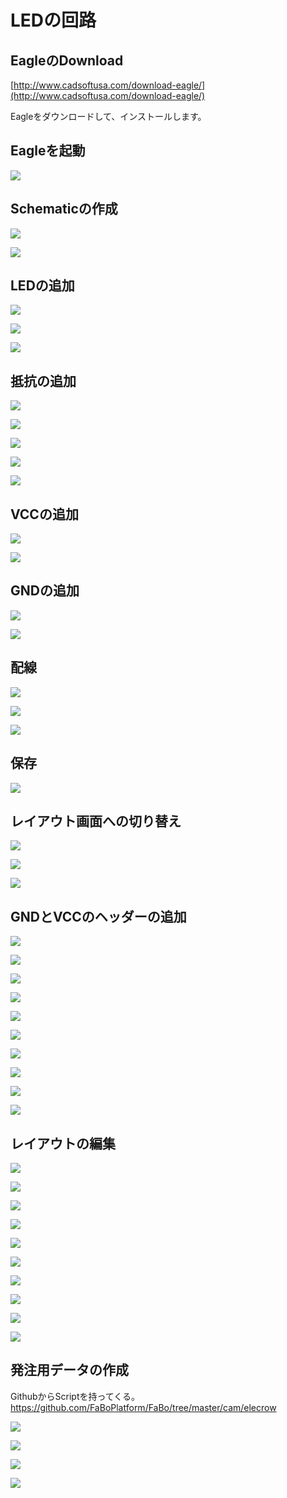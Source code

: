 # LEDの回路

## EagleのDownload

[http://www.cadsoftusa.com/download-eagle/](http://www.cadsoftusa.com/download-eagle/)

Eagleをダウンロードして、インストールします。

## Eagleを起動

![](img/eagle001.png)

## Schematicの作成

![](img/eagle002.png)

![](img/eagle003.png)

## LEDの追加

![](img/eagle004.png)

![](img/eagle005.png)

![](img/eagle006.png)

## 抵抗の追加

![](img/eagle007.png)

![](img/eagle008.png)

![](img/eagle009.png)

![](img/eagle010.png)

![](img/eagle011.png)

## VCCの追加

![](img/eagle012.png)

![](img/eagle013.png)

## GNDの追加

![](img/eagle014.png)

![](img/eagle015.png)

## 配線

![](img/eagle016.png)

![](img/eagle017.png)

![](img/eagle018.png)

## 保存

![](img/eagle019.png)

## レイアウト画面への切り替え

![](img/eagle020.png)

![](img/eagle021.png)

![](img/eagle022.png)

## GNDとVCCのヘッダーの追加

![](img/eagle023.png)

![](img/eagle024.png)

![](img/eagle025.png)

![](img/eagle026.png)

![](img/eagle027.png)

![](img/eagle028.png)

![](img/eagle029.png)

![](img/eagle030.png)

![](img/eagle031.png)

![](img/eagle032.png)

## レイアウトの編集

![](img/eagle033.png)

![](img/eagle034.png)

![](img/eagle035.png)

![](img/eagle036.png)

![](img/eagle037.png)

![](img/eagle038.png)

![](img/eagle039.png)

![](img/eagle040.png)

![](img/eagle041.png)

![](img/eagle042.png)

## 発注用データの作成

GithubからScriptを持ってくる。
https://github.com/FaBoPlatform/FaBo/tree/master/cam/elecrow

![](img/eagle043.png)

![](img/eagle044.png)

![](img/eagle045.png)

![](img/eagle046.png)


